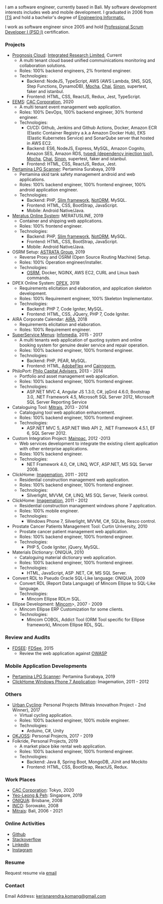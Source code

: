 I am a software engineer, currently based in Bali. My software
development interests includes web and mobile development. I graduated
in 2006 from [ITS](https://www.its.ac.id/) and hold a bachelor's degree
of [Engineering
Informatic.](https://en.wikipedia.org/wiki/Engineering_informatics#:~:text=Engineering%20Informatics%20is%20an%20engineering,The%20study%20of%20use%20of)

I work as software engineer since 2005 and hold [Professional Scrum
Developer I (PSD I)](https://www.scrum.org/certificates/485554)
certification.

### Projects  
-   [Prognosis Cloud](https://www.ir.com/products/platform/prognosis): [Integrated Research Limited](https://www.ir.com/), Current
    -   A multi tenant cloud based unified commuinications monitoring and collaboration solutions.
    -   Roles: 100% backend engineers, 2% frontend engineer.
    -   Technologies:
        -   Backend: NodeJS, TypeScript, AWS (AWS Lambda, SNS, SQS, Step Functions, DynamoDB),
            [Mocha](https://mochajs.org/),
            [Chai](https://www.chaijs.com/),
            [Sinon](https://sinonjs.org/), supertest, faker and
            istanbul.
        -   Frontend: HTML, CSS, ReactJS, Redux, Jest, TypeScript.
-   [EEMS](https://dev.eems-cac.me.uk/): [CAC
    Corporation](https://www.cac.co.jp/english/), 2020
    -   A multi tenant event management web application.
    -   Roles: 100% DevOps, 100% backend engineer, 30% frontend
        engineer.
    -   Technologies:
        -   CI/CD: Github, Jenkins and Github Actions, Docker, Amazon
            ECR (Elastic Container Registry a.k.a Amazon Docker Hub),
            EKS (Elastic Kubernetes Service) and SonarQube server that
            hosted in AWS EC2.
        -   Backend: ES6, NodeJS, Express, MySQL, Amazon Cognito, Amazon
            SES, Amazon RDS, [typedi (dependency injection
            tool)](https://github.com/typestack/typedi),
            [Mocha](https://mochajs.org/),
            [Chai](https://www.chaijs.com/),
            [Sinon](https://sinonjs.org/), supertest, faker and
            istanbul.
        -   Frontend: HTML, CSS, ReactJS, Redux, Jest.
-   [Pertamina LPG Scanner](https://i.imgur.com/j8PZsUt.png): Pertamina
    Surabaya, 2019
    -   Pertamina skid tank safety management android and web
        applications.
    -   Roles: 100% backend engineer, 100% frontend engineer, 100%
        android application engineer.
    -   Technologies:
        -   Backend: PHP, [Slim
            framework](http://www.slimframework.com/),
            [NotORM](https://www.notorm.com/), MySQL.
        -   Frontend: HTML, CSS, BootStrap, JavaScript.
        -   Mobile: Android Native/Java.
-   [Meratus Online System](https://i.imgur.com/GmGDQsi.png):
    MERATUSLINE, 2019
    -   Container and shipping web applications.
    -   Roles: 100% frontend engineer.
    -   Technologies:
        -   Backend: PHP, [Slim
            framework](http://www.slimframework.com/),
            [NotORM](https://www.notorm.com/), MySQL.
        -   Frontend: HTML, CSS, BootStrap, JavaScript.
        -   Mobile: Android Native/Java.
-   OSRM Setup: [ASTRATA Group](https://www.astrata.eu/home-page), 2019
    -   Reverse Proxy and OSRM (Open Source Routing Machine) Setup.
    -   Roles: 100% Operation engineer/installer.
    -   Technologies:
        -   [OSRM](http://project-osrm.org/), Docker, NGINX, AWS EC2, CURL and
            Linux bash commands.
-   DPEX Online System: [DPEX](https://dpex.com), 2018
    -   Requirements elicitation and elaboration, and application
        skeleton development.
    -   Roles: 100% Requirement engineer, 100% Skeleton Implementator.
    -   Technologies:
        -   Backend: PHP 7, Code Igniter, MySQL.
        -   Frontend: HTML, CSS, JQuery, PHP 7, Code Igniter.
-   AIRA Corporate Calendar: [AIRA](https://www.aira.org.au), 2018
    -   Requirements elicitation and elaboration.
    -   Roles: 100% Requirement engineer.
-   [SuperService Menus](https://i.imgur.com/VSLJTdX.jpg):
    [Infomedia](https://www.infomedia.com.au), 2015 - 2017
    -   A multi tenants web application of quoting system and online
        booking system for genuine dealer service and repair operation.
    -   Roles: 100% backend engineer, 100% frontend engineer.
    -   Technologies:
        -   Backend: PHP, PEAR, MySQL.
        -   Frontend: HTML,
            [AdobeFlex](https://www.adobe.com/products/flex.html) and
            [Cairngorm.](https://en.wikipedia.org/wiki/List_of_Flex_frameworks#Cairngorm)
-   PhiloPort: [Philo Capital
    Advisers](https://www.philocapital.com.au), 2013 - 2014
    -   Portfolio and asset management web application.
    -   Roles: 100% backend engineer, 100% frontend engineer.
    -   Technologies:
        -   ASP.NET MVC 4, Angular JS 1.3.0, C\#, jqGrid 4.6.0,
            Bootstrap 3.0, .NET Framework 4.5, Microsoft SQL Server
            2012, Microsoft SQL Server Reporting Service
-   Cataloguing Tool: [Mitrais](https://www.mitrais.com), 2013 - 2014
    -   Cataloguing tool web application enhancement.
    -   Roles: 100% backend engineer, 100% frontend engineer.
    -   Technologies:
        -   ASP.NET MVC 5, ASP.NET Web API 2, .NET Framework 4.5.1, EF
            6, SQL Server 2012.
-   Custom Integration Project: [Mainpac](https://www.mainpac.com.au),
    2012 -2013
    -   Web services development to integrate the existing client
        application with other enterprise applications.
    -   Roles: 100% backend engineer.
    -   Technologies:
        -   NET Framework 4.0, C\#, LINQ, WCF, ASP.NET, MS SQL Server
            2008.
-   ClickHome:
    [Imagemation](https://www.linkedin.com/company/imagemation/), 2011 -
    2012
    -   Residential construction management web application.
    -   Roles: 100% backend engineer, 100% frontend engineer.
    -   Technologies:
        -   Silverlight, MVVM, C\#, LINQ, MS SQL Server, Telerik
            control.
-   ClickHome:
    [Imagemation](https://www.linkedin.com/company/imagemation/), 2011 -
    2012
    -   Residential construction management windows phone 7 application.
    -   Roles: 100% mobile engineer.
    -   Technologies:
        -   Windows Phone 7, Silverlight, MVVM, C\#, SQLite, Resco
            control.
-   Prostate Cancer Patients Management Tool: Curtin University, 2010
    -   Prostate cancer patient management web application.
    -   Roles: 100% backend engineer, 100% frontend engineer.
    -   Technologies:
        -   PHP 5, Code Igniter, jQuery, MySQL.
-   Materials Dictionary: ONIQUA, 2010
    -   Cataloguing material dictionary web application.
    -   Roles: 100% backend engineer, 100% frontend engineer.
    -   Technologies:
        -   HTML, JavaScript, ASP .NET, C\#, MS SQL Server.
-   Convert RDL to Pseudo Oracle SQL-Like language: ONIQUA, 2009
    -   Convert RDL (Report Data Language) of Mincom Ellipse to SQL-Like
        language.
    -   Technologies:
        -   Mincom Ellipse RDLm SQL.
-   Ellipse Development:
    [Mincom](https://en.wikipedia.org/wiki/Mincom_(company))\>, 2007 -
    2009
    -   Mincom Ellipse ERP Customization for some clients.
    -   Technologies:
        -   Mincom COBOL, Addict Tool (ORM Tool specific for Ellipse
            framework), Mincom Ellipse RDL, SQL.

### Review and Audits

-   [FDSEE](https://i.imgur.com/hMU8uzx.png):
    [FDSee](https://fdsee.com.au), 2015
    -   Review the web application against [OWASP](https://owasp.org/)

### Mobile Application Developments

-   [Pertamina LPG Scanner](https://i.imgur.com/sLeuuKr.png): Pertamina
    Surabaya, 2019
-   [ClickHome Windows Phone 7 Application](): Imagemation, 2011 - 2012

### Others

-   [Urban Cycling](https://www.instagram.com/p/BZwwv93B7xI/): Personal
    Projects (Mitrais Innovathon Project - 2nd Winner), 2017
    -   Virtual cycling application.
    -   Roles: 100% backend engineer, 100% mobile engineer.
    -   Technologies:
        -   Arduino, C\#, Unity
-   [OKJOSS](https://www.okjoss.com/): Personal Projects, 2017 - 2019
-   Folkride, Personal Projects, 2019
    -   A market place bike rental web application.
    -   Roles: 100% backend engineer, 100% frontend engineer.
    -   Technologies:
        -   Backend: Java 8, Spring Boot, MongoDB, JUnit and Mockito
        -   Frontend: HTML, CSS, BootStrap, ReactJS, Redux.

### Work Places

-   [CAC Corporation](https://www.cac.co.jp/english/): Tokyo, 2020
-   [Yeo-Leong & Peh](https://adsanlaw.com/): Singapore, 2019
-   [ONIQUA](https://www.linkedin.com/company/oniqua/): Brisbane, 2008
-   [INCO](http://www.vale.com/indonesia/EN/Pages/default.aspx):
    Sorowako, 2008
-   [Mitrais](https://www.mitrais.com/): Bali, 2006 - 2021

### Online Activities

-   [Github](https://github.com/Kerisnarendra)
-   [Stackoverflow](https://stackoverflow.com/users/4526737/kerisnarendra)
-   [Linkedin](https://www.linkedin.com/in/kerisnarendra-komang-a5781756/)
-   [Instagram](https://www.instagram.com/kakerisn)

### Resume

Request resume via [email](mailto:kerisnarendra.komang@gmail.com)

### Contact

Email Address: [kerisnarendra.komang@gmail.com](mailto:kerisnarendra.komang@gmail.com)
